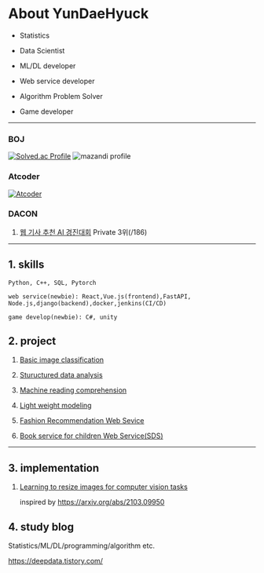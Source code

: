 # About YunDaeHyuck

- Statistics

- Data Scientist  

- ML/DL developer

- Web service developer

- Algorithm Problem Solver

- Game developer

---

### BOJ ###

[![Solved.ac Profile](http://mazassumnida.wtf/api/generate_badge?boj=gnzpstly2000)](https://solved.ac/gnzpstly2000)
![mazandi profile](http://mazandi.herokuapp.com/api?handle=gnzpstly2000&theme=warm)

### Atcoder ###

[![Atcoder](https://atcoder.junah.dev/v2/generate_badge?name=YunDaehyuck)](https://atcoder.jp/users/YunDaehyuck)

### DACON ###

1. [웹 기사 추천 AI 경진대회](https://dacon.io/competitions/official/236290/overview/description) Private 3위(/186)


---


## 1. skills

    Python, C++, SQL, Pytorch  
    
    web service(newbie): React,Vue.js(frontend),FastAPI, Node.js,django(backend),docker,jenkins(CI/CD)

    game develop(newbie): C#, unity


## 2. project

1) [Basic image classification](https://github.com/yundaehyuck/mask_image_classification_pjt)

2) [Stuructured data analysis](https://github.com/yundaehyuck/structure_data_analysis_online_shop_buy_prediction_pjt)

3) [Machine reading comprehension](https://github.com/yundaehyuck/Machine_Reading_Comprehension_pjt)

4) [Light weight modeling](https://github.com/yundaehyuck/computer_vision_light_weight_modeling_pjt)

5) [Fashion Recommendation Web Sevice](https://github.com/yundaehyuck/Fashion-style-inference-AI-modeling)

6) [Book service for children Web Service(SDS)](https://github.com/yundaehyuck/SDS-book_service_modeling)

***

## 3. implementation

1) [Learning to resize images for computer vision tasks](https://github.com/yundaehyuck/Learning-to-resize-images-for-computer-vision-tasks)

   inspired by https://arxiv.org/abs/2103.09950


## 4. study blog

Statistics/ML/DL/programming/algorithm etc.

https://deepdata.tistory.com/


<!--
**yundaehyuck/yundaehyuck** is a ✨ _special_ ✨ repository because its `README.md` (this file) appears on your GitHub profile.

Here are some ideas to get you started:

- 🔭 I’m currently working on ...
- 🌱 I’m currently learning ...
- 👯 I’m looking to collaborate on ...
- 🤔 I’m looking for help with ...
- 💬 Ask me about ...
- 📫 How to reach me: ...
- 😄 Pronouns: ...
- ⚡ Fun fact: ...
-->
